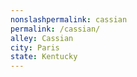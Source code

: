 ```yaml
---
﻿nonslashpermalink: cassian
permalink: /cassian/
alley: Cassian
city: Paris
state: Kentucky
---
```

